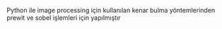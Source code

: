Python ile image processing için kullanılan kenar bulma yöntemlerinden prewit ve sobel işlemleri için yapılmıştır

